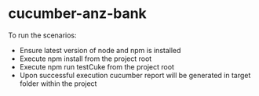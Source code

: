 # cucumber-anz-bank

To run the scenarios:
- Ensure latest version of node and npm is installed 
- Execute npm install from the project root
- Execute npm run testCuke from the project root 
- Upon successful execution cucumber report will be generated in target folder within the project
